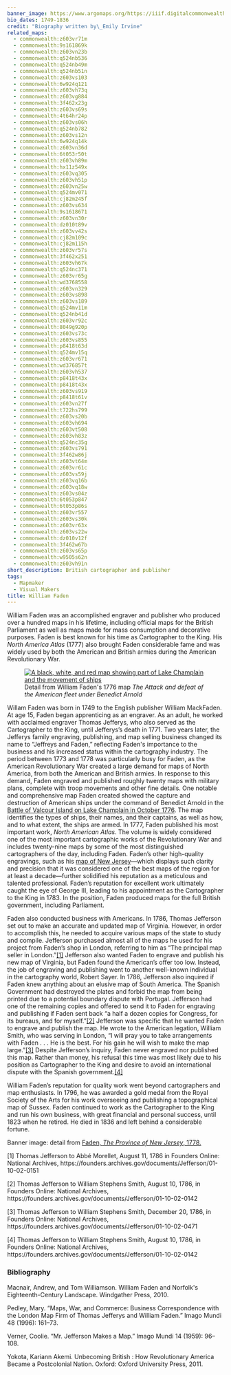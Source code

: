 ```yaml
---
banner_image: https://www.argomaps.org/https://iiif.digitalcommonwealth.org/iiif/2/commonwealth:z603vq195/220,774,2028,1163/858,/0/default.jpg
bio_dates: 1749-1836
credit: "Biography written by\_Emily Irvine"
related_maps:
  - commonwealth:z603vr71m
  - commonwealth:9s161869k
  - commonwealth:z603vn23b
  - commonwealth:q524nb536
  - commonwealth:q524nb49m
  - commonwealth:q524nb51n
  - commonwealth:z603vs103
  - commonwealth:6w924q121
  - commonwealth:z603vh73q
  - commonwealth:z603vg884
  - commonwealth:3f462x23g
  - commonwealth:z603vs69s
  - commonwealth:4t64hr24p
  - commonwealth:z603vs06h
  - commonwealth:q524nb782
  - commonwealth:z603vs12n
  - commonwealth:6w924q14k
  - commonwealth:z603vn36d
  - commonwealth:6t053r50t
  - commonwealth:z603vh89m
  - commonwealth:hx11z549x
  - commonwealth:z603vq305
  - commonwealth:z603vh51p
  - commonwealth:z603vn25w
  - commonwealth:q524mv071
  - commonwealth:cj82m245f
  - commonwealth:z603vs634
  - commonwealth:9s1618671
  - commonwealth:z603vn30r
  - commonwealth:dz010t89v
  - commonwealth:z603vv42s
  - commonwealth:cj82m109c
  - commonwealth:cj82m115h
  - commonwealth:z603vr57s
  - commonwealth:3f462x251
  - commonwealth:z603vh67k
  - commonwealth:q524nc371
  - commonwealth:z603vr65g
  - commonwealth:wd3768558
  - commonwealth:z603vn329
  - commonwealth:z603vs898
  - commonwealth:z603vs189
  - commonwealth:q524mv11m
  - commonwealth:q524nb41d
  - commonwealth:z603vr92c
  - commonwealth:8049g920p
  - commonwealth:z603vs73c
  - commonwealth:z603vs855
  - commonwealth:p8418t63d
  - commonwealth:q524mv15q
  - commonwealth:z603vr671
  - commonwealth:wd376857t
  - commonwealth:z603vh537
  - commonwealth:p8418t43x
  - commonwealth:p8418t43x
  - commonwealth:z603vs919
  - commonwealth:p8418t61v
  - commonwealth:z603vn27f
  - commonwealth:t722hs799
  - commonwealth:z603vs20b
  - commonwealth:z603vh694
  - commonwealth:z603vt508
  - commonwealth:z603vh83z
  - commonwealth:q524nc35g
  - commonwealth:z603vs791
  - commonwealth:3f462w86j
  - commonwealth:z603vt64m
  - commonwealth:z603vr61c
  - commonwealth:z603vs59j
  - commonwealth:z603vq16b
  - commonwealth:z603vq18w
  - commonwealth:z603vs04z
  - commonwealth:6t053p847
  - commonwealth:6t053p86s
  - commonwealth:z603vr557
  - commonwealth:z603vs30k
  - commonwealth:z603vr63x
  - commonwealth:z603vs22w
  - commonwealth:dz010v12f
  - commonwealth:3f462w67b
  - commonwealth:z603vs65p
  - commonwealth:w9505s62n
  - commonwealth:z603vh91n
short_description: British cartographer and publisher
tags:
  - Mapmaker
  - Visual Makers
title: William Faden
---
```

<p>William Faden was an accomplished engraver and publisher who produced over a hundred maps in his lifetime, including official maps for the British Parliament as well as maps made for mass consumption and decorative purposes. Faden is best known for his time as Cartographer to the King. His <em>North America Atlas</em> (1777) also brought Faden considerable fame and was widely used by both the American and British armies during the American Revolutionary War.</p>

<figure class="img_left_50"><a href="/maps/commonwealth:z603vn23b/"><img alt="A black, white, and red map showing part of Lake Champlain and the movement of ships" src="https://iiif.digitalcommonwealth.org/iiif/2/commonwealth:z603vn24m/1709,340,10335,6523/600,/0/default.jpg" /></a>

<figcaption>Detail from William Faden&#39;s 1776 map <em>The Attack and defeat of the American fleet under Benedict Arnold</em></figcaption>
</figure>

<p>Willam Faden was born in 1749 to the English publisher William MackFaden. At age 15, Faden began apprenticing as an engraver. As an adult, he worked with acclaimed engraver Thomas Jefferys, who also served as the Cartographer to the King, until Jefferys&rsquo;s death in 1771. Two years later, the Jefferys family engraving, publishing, and map selling business changed its name to &ldquo;Jeffreys and Faden,&rdquo; reflecting Faden&#39;s importance to the business and his increased status within the cartography industry. The period between 1773 and 1778 was particularly busy for Faden, as the American Revolutionary War created a large demand for maps of North America, from both the American and British armies. In response to this demand, Faden engraved and published roughly twenty maps with military plans, complete with troop movements and other fine details. One notable and comprehensive map Faden created showed the capture and destruction of American ships under the command of Benedict Arnold in the <a href="/maps/commonwealth:z603vn23b">Battle of Valcour Island on Lake Champlain in October 1776</a>. The map identifies the types of ships, their names, and their captains, as well as how, and to what extent, the ships are armed. In 1777, Faden published his most important work, <em>North American Atlas</em>. The volume is widely considered one of the most important cartographic works of the Revolutionary War and includes twenty-nine maps by some of the most distinguished cartographers of the day, including Faden. Faden&rsquo;s other high-quality engravings, such as his <a href="/maps/commonwealth:z603vq18w">map of New Jersey</a>&mdash;which displays such clarity and precision that it was considered one of the best maps of the region for at least a decade&mdash;further solidified his reputation as a meticulous and talented professional. Faden&rsquo;s reputation for excellent work ultimately caught the eye of George III, leading to his appointment as the Cartographer to the King in 1783. In the position, Faden produced maps for the full British government, including Parliament.</p>

<p>Faden also conducted business with Americans. In 1786, Thomas Jefferson set out to make an accurate and updated map of Virginia. However, in order to accomplish this, he needed to acquire various maps of the state to study and compile. Jefferson purchased almost all of the maps he used for his project from Faden&rsquo;s shop in London, referring to him as &ldquo;The principal map seller in London.&rdquo;<a href="#id1">[1]</a> Jefferson also wanted Faden to engrave and publish his new map of Virginia, but Faden found the American&rsquo;s offer too low. Instead, the job of engraving and publishing went to another well-known individual in the cartography world, Robert Sayer.&nbsp;In 1786, Jefferson also inquired if Faden knew anything about an elusive map of South America. The Spanish Government had destroyed the plates and forbid the map from being printed due to a potential boundary dispute with Portugal. Jefferson had one of the remaining copies and offered to send it to Faden for engraving and publishing if Faden sent back &ldquo;a half a dozen copies for Congress, for its bureaus, and for myself.&rdquo;<a href="#id2">[2]</a> Jefferson was specific that he wanted Faden to engrave and publish the map. He wrote to the American legation, William Smith, who was serving in London, &ldquo;I will pray you to take arrangements with Faden . . . He is the best. For his gain he will wish to make the map large.&rdquo;<a href="#id3">[3]</a> Despite Jefferson&rsquo;s inquiry, Faden never engraved nor published this map. Rather than money, his refusal this time was most likely due to his position as Cartographer to the King and desire to avoid an international dispute with the Spanish government.<a href="#id4">[4]</a></p>

<p>William Faden&rsquo;s reputation for quality work went beyond cartographers and map enthusiasts. In 1796, he was awarded a gold medal from the Royal Society of the Arts for his work overseeing and publishing a topographical map of Sussex. Faden continued to work as the Cartographer to the King and run his own business, with great financial and personal success, until 1823 when he retired. He died in 1836 and left behind a considerable fortune.</p>

<p>Banner image: detail from <a href="/maps/commonwealth:z603vq18w">Faden, <em>The Province of New Jersey</em>,&nbsp;1778.</a></p>

<p><a name="id1">[1]</a> Thomas Jefferson to Abb&eacute; Morellet, August 11, 1786 in Founders Online: National Archives, https://founders.archives.gov/documents/Jefferson/01-10-02-0151</p>

<p><a name="id2">[2]</a> Thomas Jefferson to William Stephens Smith, August 10, 1786, in Founders Online: National Archives, https://founders.archives.gov/documents/Jefferson/01-10-02-0142</p>

<p><a name="id3">[3]</a> Thomas Jefferson to William Stephens Smith, December 20, 1786, in Founders Online: National Archives, https://founders.archives.gov/documents/Jefferson/01-10-02-0471</p>

<p><a name="id4">[4]</a> Thomas Jefferson to William Stephens Smith, August 10, 1786, in Founders Online: National Archives, https://founders.archives.gov/documents/Jefferson/01-10-02-0142</p>

### Bibliography

<p>Macnair, Andrew, and Tom Williamson. William Faden and Norfolk&#39;s Eighteenth-Century Landscape. Windgather Press, 2010.</p>

<p>Pedley, Mary. &ldquo;Maps, War, and Commerce: Business Correspondence with the London Map Firm of Thomas Jefferys and William Faden.&rdquo; Imago Mundi 48 (1996): 161&ndash;73.</p>

<p>Verner, Coolie. &ldquo;Mr. Jefferson Makes a Map.&rdquo; Imago Mundi 14 (1959): 96&ndash;108.</p>

<p>Yokota, Kariann Akemi. Unbecoming British : How Revolutionary America Became a Postcolonial Nation. Oxford: Oxford University Press, 2011.</p>
